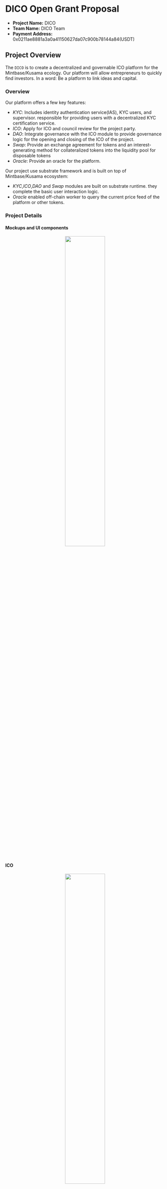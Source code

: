 # DICO Open Grant Proposal


* **Project Name:** DICO
* **Team Name:** DICO Team
* **Payment Address:** 0x0211ae8881a3a0a41150627da07c900b78144a84(USDT)


## Project Overview

The `DICO` is to create a decentralized and governable ICO platform for the Mintbase/Kusama ecology. Our platform will allow entrepreneurs to quickly find investors. In a word: Be a platform to link ideas and capital.

### Overview

Our platform offers a few key features:

* *KYC*: Includes identity authentication service(IAS), KYC users, and supervisor. responsible for providing users with a decentralized KYC certification service.
* *ICO*: Apply for ICO and council review for the project party.
* *DAO*: Integrate governance with the ICO module to provide governance logic for the opening and closing of the ICO of the project.
* *Swap*: Provide an exchange agreement for tokens and an interest-generating method for collateralized tokens into the liquidity pool for disposable tokens
* *Oracle*: Provide an oracle for the platform.

Our project use substrate framework and is built on top of Mintbase/Kusama ecosystem:

* *KYC*,*ICO*,*DAO* and *Swap* modules are built on substrate runtime. they complete the basic user interaction logic.
* *Oracle* enabled off-chain worker to query the current price feed of  the platform or other tokens.


### Project Details

#### Mockups and UI components


<p align="center">
  <img src="https://cdn.jsdelivr.net/gh/DICO-TEAM/resources/actions/app/Me/Me-home.jpg" width="50%" syt height="50%" />
</p>


#### ICO

<p align="center">
  <img src="https://cdn.jsdelivr.net/gh/DICO-TEAM/resources/actions/app/Ico/Add-project0.jpg" width="50%" syt height="50%" />
</p>


<p align="center">
  <img src="https://cdn.jsdelivr.net/gh/DICO-TEAM/resources/actions/app/Ico/council-ico-permitIco1.jpg" width="50%" syt height="50%" />
</p>

<p align="center">
  <img src="https://cdn.jsdelivr.net/gh/DICO-TEAM/resources/actions/app/Ico/ico-getReward.jpg" width="50%" syt height="50%" />
</p>

<p align="center">
  <img src="https://cdn.jsdelivr.net/gh/DICO-TEAM/resources/actions/app/Ico/ico-request%20release.jpg" width="50%" syt height="50%" />
</p>

<p align="center">
  <img src="https://cdn.jsdelivr.net/gh/DICO-TEAM/resources/actions/app/Ico/ico-unlock1.jpg" width="50%" syt height="50%" />
</p>


<p align="center">
  <img src="https://cdn.jsdelivr.net/gh/DICO-TEAM/resources/actions/app/Ico/ico-userReleaseIcoAmount1.jpg" width="50%" syt height="50%" />
</p>


#### KYC

<p align="center">
  <img src="https://cdn.jsdelivr.net/gh/DICO-TEAM/resources/actions/app/Kyc/Apply_certification2.jpg" width="50%" syt height="50%" />
</p>

<p align="center">
  <img src="https://cdn.jsdelivr.net/gh/DICO-TEAM/resources/actions/app/Kyc/Kyc_Clear2.jpg" width="50%" syt height="50%" />
</p>


#### DAO

<p align="center">
  <img src="https://cdn.jsdelivr.net/gh/DICO-TEAM/resources/actions/app/Dao/Dao-create%20motion.jpg" width="50%" syt height="50%" />
</p>

<p align="center">
  <img src="https://cdn.jsdelivr.net/gh/DICO-TEAM/resources/actions/app/Dao/Dao-create%20motion.jpg" width="50%" syt height="50%" />
</p>


#### Swap


<p align="center">
  <img src="https://cdn.jsdelivr.net/gh/DICO-TEAM/resources/actions/app/Swap/swap-AddLiquidity1.jpg" width="50%" syt height="50%" />
</p>

<p align="center">
  <img src="https://cdn.jsdelivr.net/gh/DICO-TEAM/resources/actions/app/Swap/swap-Exchange1-1.jpg" width="50%" syt height="50%" />
</p>

<p align="center">
  <img src="https://cdn.jsdelivr.net/gh/DICO-TEAM/resources/actions/app/Swap/swap-removeLiquidity1.jpg" width="50%" syt height="50%" />
</p>


### Ecosystem Fit

* Where and how does your project fit into the ecosystem?

> We are aiming to offer the first decentralized KYC/ICO  in the Mintbase/Kusama ecosystem.

* Who is your target audience (parachain/dapp/wallet/UI developers, designers, your own user base, some dapp's userbase, yourself)?

> To start with, our target audience are the DICO/DOT/KSM/other tokens holders who are looking to participate in ICO project. and the team funded through ICO.at this stage, we will provide a KYC area for legal regional ICO. next， we provide derivatives related to ICO. Such as providing token exchange and staking protocol. at this stage, allow any token holders to participate in their promising projects. in addition,We will go to support or self-improve all the required ecology, such as social. finally, we provide stable project maintenance and update functions that keep pace with the times, and serve the entire ecological stability.

* What need(s) does your project meet?

> Be a platform to link ideas and capital.


* Are there any other projects similar to yours in the Substrate / Mintbase / Kusama ecosystem?
  * If so, how is your project different? *coinlist*，A token financing platform, all the mainstream virtual currencies above can be traded and financed. It provides token financing, but does not provide the funds needed by early creator and the control of the entire project cycle.

  * If not, are there similar projects in related ecosystems? We have not yet found a project that will be focusing ICO and derivatives.

## Team

### Team members

* Name of team leader: gogomath

* Names of team members:Daniel, gogomath,Dunham,cf,tokggo,cj1afs,meliart

### Contact

* **Contact Name:** gogomath
* **Contact Email:** gogomath@outlook.com
* **Website:** https://dico.io/

### Legal Structure

(we are in the process of registering the legal entity)

* **Registered Address:** N/A
* **Registered Legal Entity:** N/A

### Team's experience

*Daniel*:  Daniel is currently a venture investor at [WEB3 Venture Capital](https://web3.vc/#/). Daniel previously is a solidity/EOS engineer. 

*gogomath*:  gogomath is the CTO of the team and has 10 years of software development experience. The fields involved are big data, machine learning, SAAS, devops. And familiar with eth/near/polkadot in the field of digital encryption development.

*cf*:  cf is a full stack engineer with five years of development experience. and familiar with Go/Rust/Java/Python/Javascript/Typescript 

*tokggo*:  tokggo is the test/devops engineer of the team, he is very good at writing various documents.and has 6 years of development experience.

*cj1afs*:  A graduate student in financial mathematics, a new friend in the field of blockchain, will participate in the development of various pallets.

*meliart*:  Back-end development engineer with 3 years of experience, familiar with Go/Rust/Node/Typescript.

### Team Code Repos

* https://github.com/DICO-TEAM/dico-chain


## Development Status :open_book:


*interface iterations and resource*: https://github.com/DICO-TEAM/resources

## Development Roadmap :nut_and_bolt:


### Overview


* **Total Estimated Duration:**  1 months
* **Full-Time Equivalent (FTE):**  6 FTE
* **Total Costs:** 10k USD


### Milestone 1 — Implement KYC, ICO, DAO Modules

* **Estimated duration:** 1 month
* **FTE:**  6
* **Costs:** 10,000 USD

| Number | Deliverable | Specification |
| -----: | ----------- | ------------- |
| 0 | License | Apache 2.0 |
| 1.a | Substrate module: KYC pallet | KYC pallet Includes identity authentication service(IAS), KYC users, and swordholder. responsible for providing users with a decentralized KYC certification service.and provide area authentication of the account.Detailed explanation is described [here](https://github.com/DICO-TEAM/dico-chain/tree/main/pallets/kyc/README.md)|
| 1.b | Substrate module: ICO pallet | Apply for ICO and council review for the project party. Detailed explanation is described [here](https://github.com/DICO-TEAM/dico-chain/tree/main/pallets/ico/README.md)|
| 1.c | Substrate module: DAO pallet | Integrate governance with the ICO module to provide governance logic for the opening and closing of the ICO of the project. Detailed explanation is described [here](https://github.com/DICO-TEAM/dico-chain/tree/main/pallets/dao/README.md)|
| 2.a. | Integration with front-end(dapp) |integrate our existing front end to the finalized module.| 
| 2.b | Tutorial| We will create an screenshot tutorial and a demo video that will explain how users can start using the platform for KYC and ICO. |
| 3. | Testing Guide/Documentation	 | Core functions will be fully covered by unit tests to ensure functionality and robustness. In the guide, we will describe how to run these tests and add inline documentation of the code. |
| 4. | Docker | We will provide a Dockerfile(s) that can be used to test all the functionality delivered with this milestone.|
| 5. | Docker-compose | We will provide a docker-compse.yml that can be used to test parachain version node delivered with this milestone.in this version, users will be invited to this testnet |
| 6.  | Lending module(research oriented)| Innovation combining ICO and borrowing/lending. In our 2.0 version, we hope to introduce an innovation combining lending and ICO. The goal is to make ICO more diversified through borrowing/lending. Through the logic of borrowing/lending, and participation in ICO, the participants will be more diverse. At the same time, in the 2.0 testnet, we will let users participate in this pallet. According to the test results, publish a blog to show the test results.|    

